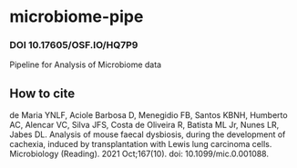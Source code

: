 # microbiome-pipe
### DOI 10.17605/OSF.IO/HQ7P9

Pipeline for Analysis of Microbiome data


## How to cite

de Maria YNLF, Aciole Barbosa D, Menegidio FB, Santos KBNH, Humberto AC, Alencar VC, Silva JFS, Costa de Oliveira R, Batista ML Jr, Nunes LR, Jabes DL. Analysis of mouse faecal dysbiosis, during the development of cachexia, induced by transplantation with Lewis lung carcinoma cells. Microbiology (Reading). 2021 Oct;167(10). doi: 10.1099/mic.0.001088.
